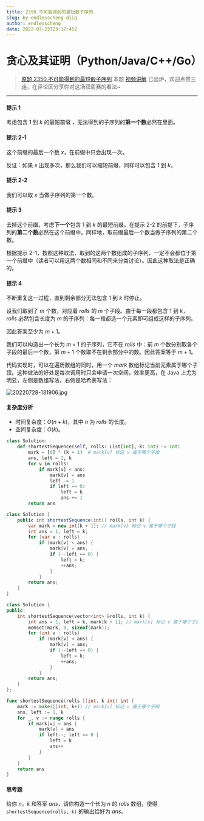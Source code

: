 ```yaml
---
title: 2350.不可能得到的最短骰子序列
slug: by-endlesscheng-diiq
author: endlesscheng
date: 2022-07-23T23:17:45Z
---
```

# 贪心及其证明（Python/Java/C++/Go）
 
> [原题 2350.不可能得到的最短骰子序列](https://leetcode.cn/problems/shortest-impossible-sequence-of-rolls)
本题 [视频讲解](https://www.bilibili.com/video/BV16e4y1Q73o?t=15m59s) 已出炉，欢迎点赞三连，在评论区分享你对这场双周赛的看法~

---

#### 提示 1

考虑包含 $1$ 到 $k$ 的最短前缀 ，无法得到的子序列的**第一个数**必然在里面。

#### 提示 2-1

这个前缀的最后一个数 $x$，在前缀中只会出现一次。

反证：如果 $x$ 出现多次，那么我们可以缩短前缀，同样可以包含 $1$ 到 $k$。

#### 提示 2-2

我们可以取 $x$ 当做子序列的第一个数。

#### 提示 3

去掉这个前缀，考虑**下一个**包含 $1$ 到 $k$ 的最短前缀。在提示 2-2 的前提下，子序列的**第二个数**必然在这个前缀中。同样地，取前缀最后一个数当做子序列的第二个数。

根据提示 2-1，按照这种取法，取到的这两个数组成的子序列，一定不会都位于第一个前缀中（读者可以用这两个数相同和不同来分类讨论）。因此这种取法是正确的。

#### 提示 4

不断重复这一过程，直到剩余部分无法包含 $1$ 到 $k$ 时停止。

设我们取到了 $m$ 个数，对应着 $\textit{rolls}$ 的 $m$ 个子段。由于每一段都包含 $1$ 到 $k$，$\textit{rolls}$ 必然包含长度为 $m$ 的子序列：每一段都选一个元素即可组成这样的子序列。

因此答案至少为 $m+1$。

我们可以构造出一个长为 $m+1$ 的子序列，它不在 $\textit{rolls}$ 中：前 $m$ 个数分别取各个子段的最后一个数，第 $m+1$ 个数取不在剩余部分中的数。因此答案等于 $m+1$。

代码实现时，可以在遍历数组的同时，用一个 $\textit{mark}$ 数组标记当前元素属于哪个子段。这种做法的好处是每次调用时只会申请一次空间，效率更高，在 Java 上尤为明显，左侧是数组写法，右侧是哈希表写法：

![20220728-131906.jpg](https://pic.leetcode-cn.com/1658985603-KuOvNs-20220728-131906.jpg)

#### 复杂度分析

- 时间复杂度：$O(n+k)$，其中 $n$ 为 $\textit{rolls}$ 的长度。
- 空间复杂度：$O(k)$。

```py [sol1-Python3]
class Solution:
    def shortestSequence(self, rolls: List[int], k: int) -> int:
        mark = [0] * (k + 1)  # mark[v] 标记 v 属于哪个子段
        ans, left = 1, k
        for v in rolls:
            if mark[v] < ans:
                mark[v] = ans
                left -= 1
                if left == 0:
                    left = k
                    ans += 1
        return ans
```

```java [sol1-Java]
class Solution {
    public int shortestSequence(int[] rolls, int k) {
        var mark = new int[k + 1]; // mark[v] 标记 v 属于哪个子段
        int ans = 1, left = k;
        for (var v : rolls)
            if (mark[v] < ans) {
                mark[v] = ans;
                if (--left == 0) {
                    left = k;
                    ++ans;
                }
            }
        return ans;
    }
}
```

```cpp [sol1-C++]
class Solution {
public:
    int shortestSequence(vector<int> &rolls, int k) {
        int ans = 1, left = k, mark[k + 1]; // mark[v] 标记 v 属于哪个子段
        memset(mark, 0, sizeof(mark));
        for (int v : rolls)
            if (mark[v] < ans) {
                mark[v] = ans;
                if (--left == 0) {
                    left = k;
                    ++ans;
                }
            }
        return ans;
    }
};
```

```go [sol1-Go]
func shortestSequence(rolls []int, k int) int {
	mark := make([]int, k+1) // mark[v] 标记 v 属于哪个子段
	ans, left := 1, k
	for _, v := range rolls {
		if mark[v] < ans {
			mark[v] = ans
			if left--; left == 0 {
				left = k
				ans++
			}
		}
	}
	return ans
}
```

#### 思考题

给你 $n$，$k$ 和答案 $\textit{ans}$，请你构造一个长为 $n$ 的 $\textit{rolls}$ 数组，使得 `shortestSequence(rolls, k)` 的输出恰好为 $\textit{ans}$。


